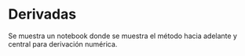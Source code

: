 # Derivadas

Se muestra un notebook donde se muestra el método hacia adelante y central para derivación numérica.
